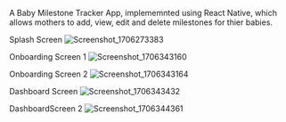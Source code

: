 A Baby Milestone Tracker App, implememnted using React Native, which allows mothers to add, view, edit and delete milestones for thier babies. 

Splash Screen
![Screenshot_1706273383](https://github.com/CaptainEboy/com.BabyMilestoneTracker.android/assets/63905637/875d956d-554e-445a-b465-5b747e44c0ad)

Onboarding Screen 1
![Screenshot_1706343160](https://github.com/CaptainEboy/com.BabyMilestoneTracker.android/assets/63905637/35ac99d3-83c3-42ca-9011-bd22071611c6)

Onboarding Screen 2
![Screenshot_1706343164](https://github.com/CaptainEboy/com.BabyMilestoneTracker.android/assets/63905637/dcbf3aad-cb03-4e7c-a697-de6ba1f62c7b)

Dashboard Screen
![Screenshot_1706343432](https://github.com/CaptainEboy/com.BabyMilestoneTracker.android/assets/63905637/d4616429-8aa6-4600-a332-104fa224febb)

DashboardScreen 2
![Screenshot_1706344361](https://github.com/CaptainEboy/com.BabyMilestoneTracker.android/assets/63905637/f8255d4a-3851-4e1e-bc2c-3ffb2bf6d2f6)
